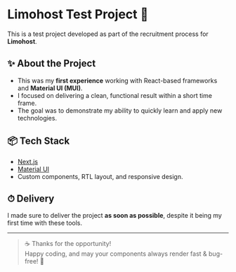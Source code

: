 # Limohost Test Project 🍋

This is a test project developed as part of the recruitment process for **Limohost**.

## ✨ About the Project

- This was my **first experience** working with React-based frameworks and **Material UI (MUI)**.
- I focused on delivering a clean, functional result within a short time frame.
- The goal was to demonstrate my ability to quickly learn and apply new technologies.

## 📦 Tech Stack

- [Next.js](https://nextjs.org/)
- [Material UI](https://mui.com/)
- Custom components, RTL layout, and responsive design.

## ⏱ Delivery

I made sure to deliver the project **as soon as possible**, despite it being my first time with these tools.

---

> ☕ Thanks for the opportunity!  
> Happy coding, and may your components always render fast & bug-free! 🚀

